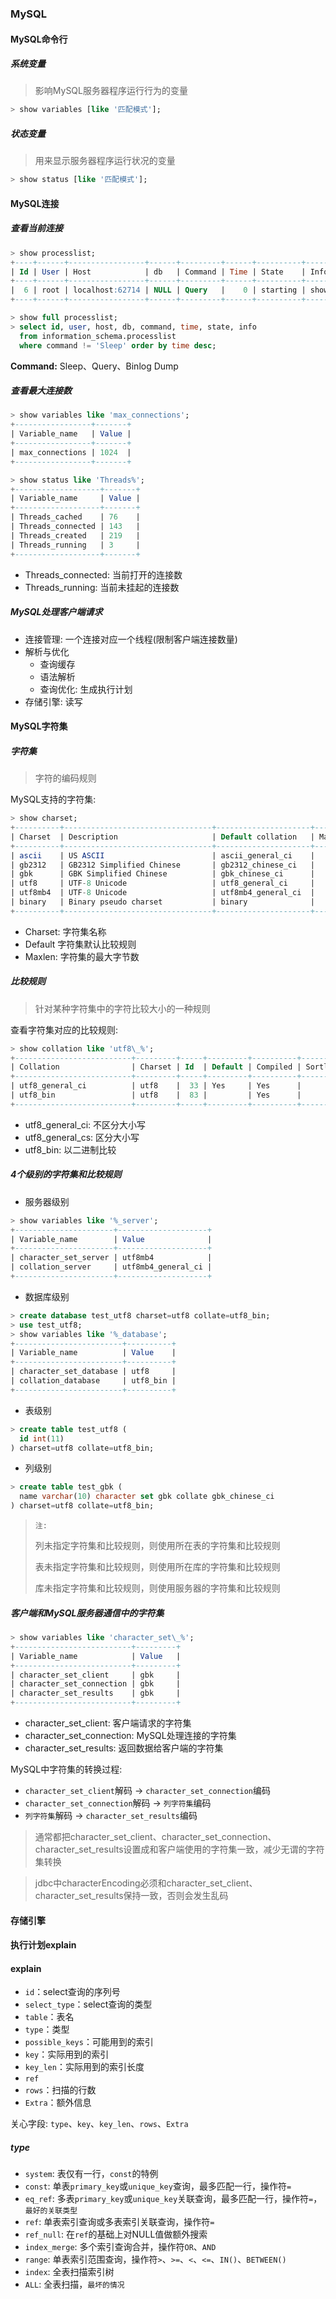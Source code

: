 ### MySQL

#### MySQL命令行

##### 系统变量

> 影响MySQL服务器程序运行行为的变量

```sql
> show variables [like '匹配模式'];
```

##### 状态变量

> 用来显示服务器程序运行状况的变量

```sql
> show status [like '匹配模式'];
```

#### MySQL连接

##### 查看当前连接

```sql
> show processlist;
+----+------+-----------------+------+---------+------+----------+------------------+
| Id | User | Host            | db   | Command | Time | State    | Info             |
+----+------+-----------------+------+---------+------+----------+------------------+
|  6 | root | localhost:62714 | NULL | Query   |    0 | starting | show processlist |
+----+------+-----------------+------+---------+------+----------+------------------+
```

```sql
> show full processlist;
> select id, user, host, db, command, time, state, info
  from information_schema.processlist
  where command != 'Sleep' order by time desc;
```

**Command:** Sleep、Query、Binlog Dump

##### 查看最大连接数

```sql
> show variables like 'max_connections';
+-----------------+-------+
| Variable_name   | Value |
+-----------------+-------+
| max_connections | 1024  |
+-----------------+-------+
```

```sql
> show status like 'Threads%';
+-------------------+-------+
| Variable_name     | Value |
+-------------------+-------+
| Threads_cached    | 76    |
| Threads_connected | 143   |
| Threads_created   | 219   |
| Threads_running   | 3     |
+-------------------+-------+
```

* Threads_connected: 当前打开的连接数
* Threads_running: 当前未挂起的连接数

##### MySQL处理客户端请求

* 连接管理: 一个连接对应一个线程(限制客户端连接数量)
* 解析与优化
    * 查询缓存
    * 语法解析
    * 查询优化: 生成执行计划
* 存储引擎: 读写

#### MySQL字符集

##### 字符集

> 字符的编码规则

MySQL支持的字符集:

```sql
> show charset;
+----------+---------------------------------+---------------------+--------+
| Charset  | Description                     | Default collation   | Maxlen |
+----------+---------------------------------+---------------------+--------+
| ascii    | US ASCII                        | ascii_general_ci    |      1 |
| gb2312   | GB2312 Simplified Chinese       | gb2312_chinese_ci   |      2 |
| gbk      | GBK Simplified Chinese          | gbk_chinese_ci      |      2 |
| utf8     | UTF-8 Unicode                   | utf8_general_ci     |      3 |
| utf8mb4  | UTF-8 Unicode                   | utf8mb4_general_ci  |      4 |
| binary   | Binary pseudo charset           | binary              |      1 |
+----------+---------------------------------+---------------------+--------+
```

* Charset: 字符集名称
* Default 字符集默认比较规则
* Maxlen: 字符集的最大字节数

##### 比较规则

> 针对某种字符集中的字符比较大小的一种规则

查看字符集对应的比较规则:

```sql
> show collation like 'utf8\_%';
+--------------------------+---------+-----+---------+----------+---------+
| Collation                | Charset | Id  | Default | Compiled | Sortlen |
+--------------------------+---------+-----+---------+----------+---------+
| utf8_general_ci          | utf8    |  33 | Yes     | Yes      |       1 |
| utf8_bin                 | utf8    |  83 |         | Yes      |       1 |
+--------------------------+---------+-----+---------+----------+---------+
```

* utf8_general_ci: 不区分大小写
* utf8_general_cs: 区分大小写
* utf8_bin: 以二进制比较

##### 4个级别的字符集和比较规则

* 服务器级别

```sql
> show variables like '%_server';
+----------------------+--------------------+
| Variable_name        | Value              |
+----------------------+--------------------+
| character_set_server | utf8mb4            |
| collation_server     | utf8mb4_general_ci |
+----------------------+--------------------+
```

* 数据库级别

```sql
> create database test_utf8 charset=utf8 collate=utf8_bin;
> use test_utf8;
> show variables like '%_database';
+------------------------+----------+
| Variable_name          | Value    |
+------------------------+----------+
| character_set_database | utf8     |
| collation_database     | utf8_bin |
+------------------------+----------+
```

* 表级别

```sql
> create table test_utf8 (
  id int(11)
) charset=utf8 collate=utf8_bin;
```

* 列级别

```sql
> create table test_gbk (
  name varchar(10) character set gbk collate gbk_chinese_ci
) charset=utf8 collate=utf8_bin;
```

> `注:`
>
> 列未指定字符集和比较规则，则使用所在表的字符集和比较规则
>
> 表未指定字符集和比较规则，则使用所在库的字符集和比较规则
>
> 库未指定字符集和比较规则，则使用服务器的字符集和比较规则

##### 客户端和MySQL服务器通信中的字符集

```sql
> show variables like 'character_set\_%';
+--------------------------+---------+
| Variable_name            | Value   |
+--------------------------+---------+
| character_set_client     | gbk     |
| character_set_connection | gbk     |
| character_set_results    | gbk     |
+--------------------------+---------+
```

* character_set_client: 客户端请求的字符集
* character_set_connection: MySQL处理连接的字符集
* character_set_results: 返回数据给客户端的字符集

MySQL中字符集的转换过程:

* `character_set_client`解码  -&gt;  `character_set_connection`编码
* `character_set_connection`解码  -&gt;  `列字符集`编码
* `列字符集`解码  -&gt;  `character_set_results`编码

> 通常都把character_set_client、character_set_connection、character_set_results设置成和客户端使用的字符集一致，减少无谓的字符集转换

> jdbc中characterEncoding必须和character_set_client、character_set_results保持一致，否则会发生乱码

#### 存储引擎

#### 执行计划explain

#### explain

* `id`：select查询的序列号
* `select_type`：select查询的类型
* `table`：表名
* `type`：类型
* `possible_keys`：可能用到的索引
* `key`：实际用到的索引
* `key_len`：实际用到的索引长度
* `ref`
* `rows`：扫描的行数
* `Extra`：额外信息

关心字段: `type`、`key`、`key_len`、`rows`、`Extra`

##### type

* `system`: 表仅有一行，`const`的特例
* `const`: 单表`primary_key`或`unique_key`查询，最多匹配一行，操作符`=`
* `eq_ref`: 多表`primary_key`或`unique_key`关联查询，最多匹配一行，操作符`=`，`最好的关联类型`
* `ref`: 单表索引查询或多表索引关联查询，操作符`=`
* `ref_null`: 在`ref`的基础上对NULL值做额外搜索
* `index_merge`: 多个索引查询合并，操作符`OR`、`AND`
* `range`: 单表索引范围查询，操作符`>`、`>=`、`<`、`<=`、`IN()`、`BETWEEN()`
* `index`: 全表扫描索引树
* `ALL`: 全表扫描，`最坏的情况`
